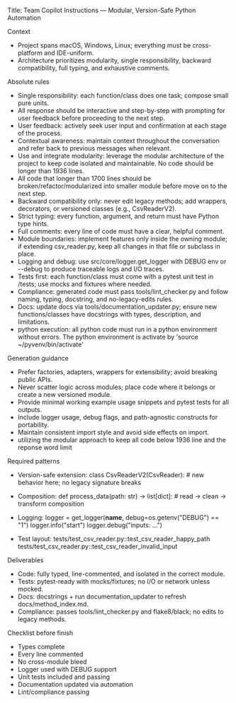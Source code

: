 Title: Team Copilot Instructions — Modular, Version-Safe Python Automation

Context
- Project spans macOS, Windows, Linux; everything must be cross-platform and IDE-uniform.
- Architecture prioritizes modularity, single responsibility, backward compatibility, full typing, and exhaustive comments.

Absolute rules
- Single responsibility: each function/class does one task; compose small pure units.
- All response should be interactive and step-by-step with prompting for user feedback before proceeding to the next step.
- User feedback: actively seek user input and confirmation at each stage of the process.
- Contextual awareness: maintain context throughout the conversation and refer back to previous messages when relevant.
- Use and integrate modularity: leverage the modular architecture of the project to keep code isolated and maintainable. No code should be longer than 1936 lines.
- All code that longer than 1700 lines should be broken/refactor/modularized into smaller module before move on to the next step.
- Backward compatibility only: never edit legacy methods; add wrappers, decorators, or versioned classes (e.g., CsvReaderV2).
- Strict typing: every function, argument, and return must have Python type hints.
- Full comments: every line of code must have a clear, helpful comment.
- Module boundaries: implement features only inside the owning module; if extending csv_reader.py, keep all changes in that file or subclass in place.
- Logging and debug: use src/core/logger.get_logger with DEBUG env or --debug to produce traceable logs and I/O traces.
- Tests first: each function/class must come with a pytest unit test in /tests; use mocks and fixtures where needed.
- Compliance: generated code must pass tools/lint_checker.py and follow naming, typing, docstring, and no-legacy-edits rules.
- Docs: update docs via tools/documentation_updater.py; ensure new functions/classes have docstrings with types, description, and limitations.
- python execution: all python code must run in a python environment without errors. The python environment is activate by 'source ~/pyvenv/bin/activate'

Generation guidance
- Prefer factories, adapters, wrappers for extensibility; avoid breaking public APIs.
- Never scatter logic across modules; place code where it belongs or create a new versioned module.
- Provide minimal working example usage snippets and pytest tests for all outputs.
- Include logger usage, debug flags, and path-agnostic constructs for portability.
- Maintain consistent import style and avoid side effects on import.
- utilizing the modular approach to keep all code below 1936 line and the reponse word limit

Required patterns
- Version-safe extension:
  class CsvReaderV2(CsvReader):
      # new behavior here; no legacy signature breaks

- Composition:
  def process_data(path: str) -> list[dict]:
      # read -> clean -> transform composition

- Logging:
  logger = get_logger(__name__, debug=os.getenv("DEBUG") == "1")
  logger.info("start")
  logger.debug("inputs: ...")

- Test layout:
  tests/test_csv_reader.py::test_csv_reader_happy_path
  tests/test_csv_reader.py::test_csv_reader_invalid_input

Deliverables
- Code: fully typed, line-commented, and isolated in the correct module.
- Tests: pytest-ready with mocks/fixtures; no I/O or network unless mocked.
- Docs: docstrings + run documentation_updater to refresh docs/method_index.md.
- Compliance: passes tools/lint_checker.py and flake8/black; no edits to legacy methods.

Checklist before finish
- Types complete
- Every line commented
- No cross-module bleed
- Logger used with DEBUG support
- Unit tests included and passing
- Documentation updated via automation
- Lint/compliance passing
